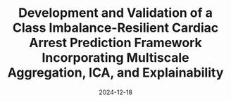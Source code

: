---
title: "Development and Validation of a Class Imbalance-Resilient Cardiac Arrest Prediction Framework Incorporating Multiscale Aggregation, ICA, and Explainability"
collection: publications
category: manuscripts
permalink: /publication/2024-12-18-cardiac-arrest-prediction
excerpt: "This paper presents a novel framework for cardiac arrest prediction using multiscale feature aggregation and Independent Component Analysis (ICA) to improve explainability, accuracy, and cope with data imbalance."
date: 2024-12-18
venue: "IEEE Transactions on Biomedical Engineering"
paperurl: "https://ieeexplore.ieee.org/abstract/document/10806840"
slidesurl: #'http://academicpages.github.io/files/slides1.pdf'
paperurl: #'http://academicpages.github.io/files/Development_and_Validation_of_a_Class_Imbalance-Resi.pdf'
citation: 'Afsa, I., Ansari, M. Y., Paul, S., Halabi, O., Alataresh, E., Shah, J., Hamze, A., Aboumarzouk, O., Al-Ansari, A., & Dakua, S. P. (2024). Development and Validation of a Class Imbalance-Resilient Cardiac Arrest Prediction Framework Incorporating Multiscale Aggregation, ICA, and Explainability. <i>IEEE Transactions on Biomedical Engineering</i>.'
---
